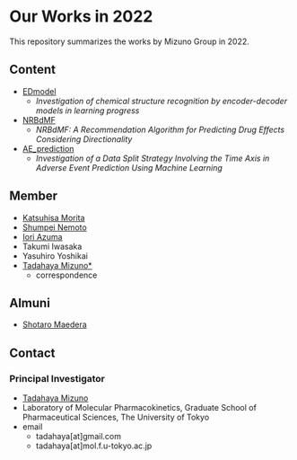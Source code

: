 # Our Works in 2022
This repository summarizes the works by Mizuno Group in 2022.  

## Content
- [EDmodel](https://github.com/mizuno-group/EDmodel)  
    - *Investigation of chemical structure recognition by encoder-decoder models in learning progress*  
- [NRBdMF](https://github.com/mizuno-group/NRBdMF)  
    - *NRBdMF: A Recommendation Algorithm for Predicting Drug Effects Considering Directionality*  
- [AE_prediction](https://github.com/mizuno-group/AE_prediction)  
    - *Investigation of a Data Split Strategy Involving the Time Axis in Adverse Event Prediction Using Machine Learning*  

## Member
- [Katsuhisa Morita](https://github.com/KatsuhisaMorita)  
- [Shumpei Nemoto](https://github.com/Nemoto-S)  
- [Iori Azuma](https://github.com/groovy-phazuma)  
- Takumi Iwasaka  
- Yasuhiro Yoshikai  
- [Tadahaya Mizuno*](https://github.com/tadahayamiz)  
    - correspondence  

## Almuni
- [Shotaro Maedera](https://github.com/ShotaroMaedera)  

## Contact
### Principal Investigator
- [Tadahaya Mizuno](https://github.com/tadahayamiz)  
- Laboratory of Molecular Pharmacokinetics, Graduate School of Pharmaceutical Sciences, The University of Tokyo  
- email  
    - tadahaya[at]gmail.com  
    - tadahaya[at]mol.f.u-tokyo.ac.jp  